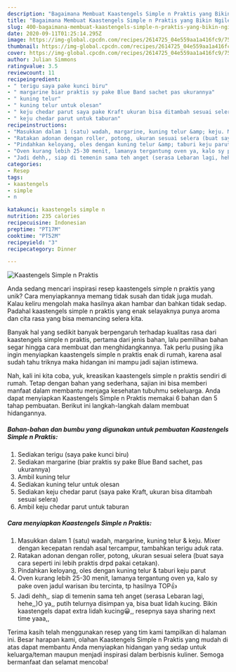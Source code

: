 ```yaml
---
description: "Bagaimana Membuat Kaastengels Simple n Praktis yang Bikin Ngiler"
title: "Bagaimana Membuat Kaastengels Simple n Praktis yang Bikin Ngiler"
slug: 400-bagaimana-membuat-kaastengels-simple-n-praktis-yang-bikin-ngiler
date: 2020-09-11T01:25:14.295Z
image: https://img-global.cpcdn.com/recipes/2614725_04e559aa1a416fc9/751x532cq70/kaastengels-simple-n-praktis-foto-resep-utama.jpg
thumbnail: https://img-global.cpcdn.com/recipes/2614725_04e559aa1a416fc9/751x532cq70/kaastengels-simple-n-praktis-foto-resep-utama.jpg
cover: https://img-global.cpcdn.com/recipes/2614725_04e559aa1a416fc9/751x532cq70/kaastengels-simple-n-praktis-foto-resep-utama.jpg
author: Julian Simmons
ratingvalue: 3.5
reviewcount: 11
recipeingredient:
- " terigu saya pake kunci biru"
- " margarine biar praktis sy pake Blue Band sachet pas ukurannya"
- " kuning telur"
- " kuning telur untuk olesan"
- " keju chedar parut saya pake Kraft ukuran bisa ditambah sesuai selera"
- " keju chedar parut untuk taburan"
recipeinstructions:
- "Masukkan dalam 1 (satu) wadah, margarine, kuning telur &amp; keju. Mixer dengan kecepatan rendah asal tercampur, tambahkan terigu aduk rata."
- "Ratakan adonan dengan roller, potong, ukuran sesuai selera (buat saya cara seperti ini lebih praktis drpd pakai cetakan)."
- "Pindahkan keloyang, oles dengan kuning telur &amp; taburi keju parut"
- "Oven kurang lebih 25-30 menit, lamanya tergantung oven ya, kalo sy pake oven jadul warisan ibu tercinta, tp hasilnya TOP👍"
- "Jadi dehh,, siap di temenin sama teh anget (serasa Lebaran lagi, hehe,,)O ya,, putih telurnya disimpan ya, bisa buat lidah kucing. Bikin kaastengels dapat extra lidah kucing😀,, resepnya saya sharing next time yaaa,,"
categories:
- Resep
tags:
- kaastengels
- simple
- n

katakunci: kaastengels simple n 
nutrition: 235 calories
recipecuisine: Indonesian
preptime: "PT17M"
cooktime: "PT52M"
recipeyield: "3"
recipecategory: Dinner

---
```



![Kaastengels Simple n Praktis](https://img-global.cpcdn.com/recipes/2614725_04e559aa1a416fc9/751x532cq70/kaastengels-simple-n-praktis-foto-resep-utama.jpg)

Anda sedang mencari inspirasi resep kaastengels simple n praktis yang unik? Cara menyiapkannya memang tidak susah dan tidak juga mudah. Kalau keliru mengolah maka hasilnya akan hambar dan bahkan tidak sedap. Padahal kaastengels simple n praktis yang enak selayaknya punya aroma dan cita rasa yang bisa memancing selera kita.



Banyak hal yang sedikit banyak berpengaruh terhadap kualitas rasa dari kaastengels simple n praktis, pertama dari jenis bahan, lalu pemilihan bahan segar hingga cara membuat dan menghidangkannya. Tak perlu pusing jika ingin menyiapkan kaastengels simple n praktis enak di rumah, karena asal sudah tahu triknya maka hidangan ini mampu jadi sajian istimewa.


Nah, kali ini kita coba, yuk, kreasikan kaastengels simple n praktis sendiri di rumah. Tetap dengan bahan yang sederhana, sajian ini bisa memberi manfaat dalam membantu menjaga kesehatan tubuhmu sekeluarga. Anda dapat menyiapkan Kaastengels Simple n Praktis memakai 6 bahan dan 5 tahap pembuatan. Berikut ini langkah-langkah dalam membuat hidangannya.

<!--inarticleads1-->

##### Bahan-bahan dan bumbu yang digunakan untuk pembuatan Kaastengels Simple n Praktis:

1. Sediakan  terigu (saya pake kunci biru)
1. Sediakan  margarine (biar praktis sy pake Blue Band sachet, pas ukurannya)
1. Ambil  kuning telur
1. Sediakan  kuning telur untuk olesan
1. Sediakan  keju chedar parut (saya pake Kraft, ukuran bisa ditambah sesuai selera)
1. Ambil  keju chedar parut untuk taburan




<!--inarticleads2-->

##### Cara menyiapkan Kaastengels Simple n Praktis:

1. Masukkan dalam 1 (satu) wadah, margarine, kuning telur &amp; keju. Mixer dengan kecepatan rendah asal tercampur, tambahkan terigu aduk rata.
1. Ratakan adonan dengan roller, potong, ukuran sesuai selera (buat saya cara seperti ini lebih praktis drpd pakai cetakan).
1. Pindahkan keloyang, oles dengan kuning telur &amp; taburi keju parut
1. Oven kurang lebih 25-30 menit, lamanya tergantung oven ya, kalo sy pake oven jadul warisan ibu tercinta, tp hasilnya TOP👍
1. Jadi dehh,, siap di temenin sama teh anget (serasa Lebaran lagi, hehe,,)O ya,, putih telurnya disimpan ya, bisa buat lidah kucing. Bikin kaastengels dapat extra lidah kucing😀,, resepnya saya sharing next time yaaa,,




Terima kasih telah menggunakan resep yang tim kami tampilkan di halaman ini. Besar harapan kami, olahan Kaastengels Simple n Praktis yang mudah di atas dapat membantu Anda menyiapkan hidangan yang sedap untuk keluarga/teman maupun menjadi inspirasi dalam berbisnis kuliner. Semoga bermanfaat dan selamat mencoba!
